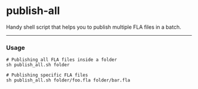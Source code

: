 # publish-all
Handy shell script that helps you to publish multiple FLA files in a batch.

---
### Usage

	# Publishing all FLA files inside a folder
	sh publish_all.sh folder
	
	# Publishing specific FLA files
	sh publish_all.sh folder/foo.fla folder/bar.fla